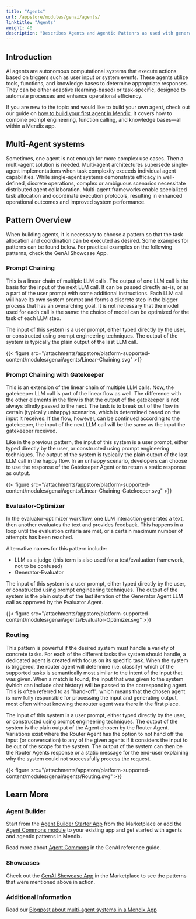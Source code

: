 ```yaml
---
title: "Agents"
url: /appstore/modules/genai/agents/
linktitle: "Agents"
weight: 40
description: "Describes Agents and Agentic Pattenrs as used with generative AI in Mendix"
---
```


## Introduction

AI agents are autonomous computational systems that execute actions based on triggers such as user input or system events. These agents utilize tools, functions, and knowledge bases to determine appropriate responses. They can be either adaptive (learning-based) or task-specific, designed to automate processes and enhance operational efficiency.

If you are new to the topic and would like to build your own agent, check out our guide on [how to build your first agent in Mendix](https://docs.mendix.com/appstore/modules/genai/how-to/howto-single-agent/). It covers how to combine prompt engineering, function calling, and knowledge bases—all within a Mendix app.

## Multi-Agent systems

Sometimes, one agent is not enough for more complex use cases. Then a multi-agent solution is needed. Multi-agent architectures supersede single-agent implementations when task complexity exceeds individual agent capabilities. While single-agent systems demonstrate efficacy in well-defined, discrete operations, complex or ambiguous scenarios necessitate distributed agent collaboration. Multi-agent frameworks enable specialized task allocation and coordinate execution protocols, resulting in enhanced operational outcomes and improved system performance.

## Pattern Overview

When building agents, it is necessary to choose a pattern so that the task allocation and coordination can be executed as desired. Some examples for patterns can be found below. For practical examples on the following patterns, check the GenAI Showcase App. 

### Prompt Chaining

This is a linear chain of multiple LLM calls. The output of one LLM call is the basis for the input of the next LLM call. It can be passed directly as-is, or as a part of the user prompt with some additional instructions. Each LLM call will have its own system prompt and forms a discrete step in the bigger process that has an overarching goal. It is not necessary that the model used for each call is the same: the choice of model can be optimized for the task of each LLM step.

The input of this system is a user prompt, either typed directly by the user, or constructed using prompt engineering techniques. The output of the system is typically the plain output of the last LLM call.

 {{< figure src="/attachments/appstore/platform-supported-content/modules/genai/agents/Linear-Chaining.svg" >}}

### Prompt Chaining with Gatekeeper

This is an extension of the linear chain of multiple LLM calls. Now, the gatekeeper LLM call is part of the linear flow as well. The difference with the other elements in the flow is that the output of the gatekeeper is not always blindly passed to the next. The task is to break out of the flow in certain (typically unhappy) scenarios, which is determined based on the input it receives. If the flow, however, can be continued according to the gatekeeper, the input of the next LLM call will be the same as the input the gatekeeper received. 

Like in the previous pattern, the input of this system is a user prompt, either typed directly by the user, or constructed using prompt engineering techniques. The output of the system is typically the plain output of the last LLM call in the happy flow. In an unhappy scenario, developers can choose to use the response of the Gatekeeper Agent or to return a static response as output.

 {{< figure src="/attachments/appstore/platform-supported-content/modules/genai/agents/Linear-Chaining-Gatekeeper.svg" >}}

### Evaluator-Optimizer

In the evaluator-optimizer workflow, one LLM interaction generates a text, then another evaluates the text and provides feedback. This happens in a loop until the evaluation criteria are met, or a certain maximum number of attempts has been reached. 

Alternative names for this pattern include:
- LLM as a judge (this term is also used for a test/evaluation framework, not to be confused)
- Generator-Evaluator

The input of this system is a user prompt, either typed directly by the user, or constructed using prompt engineering techniques. The output of the system is the plain output of the last iteration of the Generator Agent LLM call as approved by the Evaluator Agent.

 {{< figure src="/attachments/appstore/platform-supported-content/modules/genai/agents/Evaluator-Optimizer.svg" >}}

### Routing

This pattern is powerful if the desired system must handle a variety of concrete tasks. For each of the different tasks the system should handle, a dedicated agent is created with focus on its specific task. When the system is triggered, the router agent will determine (i.e. classify) which of the supported tasks is semantically most similar to the intent of the input that was given. When a match is found, the input that was given to the system (which can include chat history) will be passed to the corresponding agent. This is often referred to as "hand-off", which means that the chosen agent is now fully responsible for processing the input and generating output, most often without knowing the router agent was there in the first place.

The input of this system is a user prompt, either typed directly by the user, or constructed using prompt engineering techniques. The output of the system is the plain output of the Agent chosen by the Router Agent. Variations exist where the Router Agent has the option to not hand off the input (or conversation) to any of the given agents if it considers the input to be out of the scope for the system. The output of the system can then be the Router Agents response or a static message for the end-user explaining why the system could not successfully process the request.

 {{< figure src="/attachments/appstore/platform-supported-content/modules/genai/agents/Routing.svg" >}}

## Learn More

### Agent Builder

Start from the [Agent Builder Starter App](https://marketplace.mendix.com/link/component/240369) from the Marketplace or add the [Agent Commons module](https://marketplace.mendix.com/link/component/240371) to your existing app and get started with agents and agentic patterns in Mendix.

Read more about [Agent Commons](/appstore/modules/genai/genai-for-mx/agent-commons/) in the GenAI reference guide.

### Showcases

Check out the [GenAI Showcase App](https://marketplace.mendix.com/link/component/220475) in the Marketplace to see the patterns that were mentioned above in action.

### Additional Information

 Read our [Blogpost about multi-agent systems in a Mendix App](https://www.mendix.com/blog/how-multi-agent-ai-systems-in-mendix-can-train-you-for-a-marathon/)